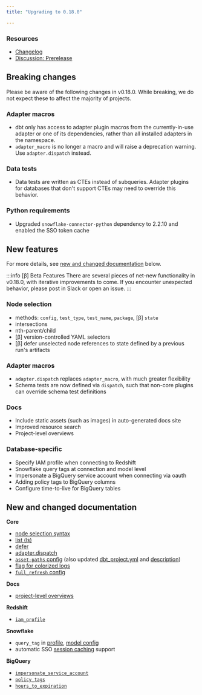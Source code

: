 ```yaml
---
title: "Upgrading to 0.18.0"

---
```


### Resources

- [Changelog](https://github.com/dbt-labs/dbt-core/blob/dev/marian-anderson/CHANGELOG.md)
- [Discussion: Prerelease](https://discourse.getdbt.com/t/prerelease-v0-18-0-marian-anderson/1545)

## Breaking changes

Please be aware of the following changes in v0.18.0. While breaking, we do not expect these to affect the majority of projects.

### Adapter macros

- dbt only has access to adapter plugin macros from the currently-in-use adapter or one of its dependencies, rather than all installed adapters in the namespace.
- `adapter_macro` is no longer a macro and will raise a deprecation warning. Use `adapter.dispatch` instead.

### Data tests

- Data tests are written as CTEs instead of subqueries. Adapter plugins for databases that don't support CTEs may need to override this behavior.

### Python requirements
- Upgraded `snowflake-connector-python` dependency to 2.2.10 and enabled the SSO token cache

## New features

For more details, see [new and changed documentation](#new-and-changed-documentation) below.

:::info [β] Beta Features
There are several pieces of net-new functionality in v0.18.0, with iterative improvements to come. If you encounter unexpected behavior, please post in Slack or open an issue.
:::

### Node selection
- methods: `config`, `test_type`, `test_name`, `package`, [β] `state`
- intersections
- nth-parent/child
- [β] version-controlled YAML selectors
- [β] defer unselected node references to state defined by a previous run's artifacts

### Adapter macros
- `adapter.dispatch` replaces `adapter_macro`, with much greater flexibility
- Schema tests are now defined via `dispatch`, such that non-core plugins
can override schema test definitions

### Docs
- Include static assets (such as images) in auto-generated docs site
- Improved resource search
- Project-level overviews

### Database-specific
- Specify IAM profile when connecting to Redshift
- Snowflake query tags at connection and model level
- Impersonate a BigQuery service account when connecting via oauth
- Adding policy tags to BigQuery columns
- Configure time-to-live for BigQuery tables

## New and changed documentation

**Core**
- [node selection syntax](node-selection/syntax)
- [list (ls)](commands/list)
- [defer](defer)
- [adapter.dispatch](adapter#dispatch)
- [`asset-paths` config](asset-paths) (also updated [dbt_project.yml](dbt_project.yml.md) and [description](description))
- [flag for colorized logs](run#enable-or-disable-colorized-logs)
- [`full_refresh` config](full_refresh)

**Docs**
- [project-level overviews](documentation#custom-project-level-overviews)

**Redshift**
- [`iam_profile`](redshift-profile#specifying-an-iam-profile)

**Snowflake**
- `query_tag` in [profile](snowflake-profile), [model config](snowflake-configs#query-tags)
- automatic SSO [session caching](snowflake-configs#sso-authentication) support

**BigQuery**
- [`impersonate_service_account`](bigquery-profile#service-account-impersonation)
- [`policy_tags`](bigquery-configs#policy-tags)
- [`hours_to_expiration`](bigquery-configs#controlling-table-expiration)
